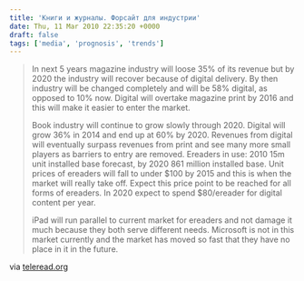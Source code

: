 ```yaml
---
title: 'Книги и журналы. Форсайт для индустрии'
date: Thu, 11 Mar 2010 22:35:20 +0000
draft: false
tags: ['media', 'prognosis', 'trends']
---
```


> In next 5 years magazine industry will loose 35% of its revenue but by 2020 the industry will recover because of digital delivery. By then industry will be changed completely and will be 58% digital, as opposed to 10% now. Digital will overtake magazine print by 2016 and this will make it easier to enter the market.
> 
> Book industry will continue to grow slowly through 2020. Digital will grow 36% in 2014 and end up at 60% by 2020. Revenues from digital will eventually surpass revenues from print and see many more small players as barriers to entry are removed. Ereaders in use: 2010 15m unit installed base forecast, by 2020 861 million installed base. Unit prices of ereaders will fall to under $100 by 2015 and this is when the market will really take off. Expect this price point to be reached for all forms of ereaders. In 2020 expect to spend $80/ereader for digital content per year.
> 
> iPad will run parallel to current market for ereaders and not damage it much because they both serve different needs. Microsoft is not in this market currently and the market has moved so fast that they have no place in it in the future.

via [teleread.org](http://www.teleread.org/2010/03/11/think-ereaders-summit-ereader-tactics-and-strategy/)